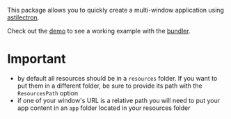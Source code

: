 This package allows you to quickly create a multi-window application using [astilectron](https://github.com/asticode/go-astilectron).

Check out the [demo](https://github.com/asticode/go-astilectron-demo) to see a working example with the [bundler](https://github.com/asticode/go-astilectron-bundler).

# Important

- by default all resources should be in a `resources` folder. If you want to put them in a different folder, be sure to provide its path with the `ResourcesPath` option
- if one of your window's URL is a relative path you will need to put your app content in an `app` folder located in your resources folder
